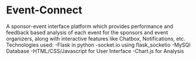 # Event-Connect
A sponsor-event interface platform which provides performance and feedback based analysis of each event for the sponsors and event organizers, along with interactive features like Chatbox, Notifications, etc.
Technologies used:
-Flask in python
-socket.io using flask_socketio
-MySQl Database
-HTML/CSS/Javascript for User Interface
-Chart.js for Analysis
